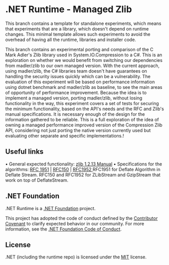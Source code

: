 # .NET Runtime - Managed Zlib

This branch contains a template for standalone experiments, which means that experiments that are a library, which doesn't depend on runtime changes. This minimal template allows such experiments to avoid the overhead of having all the runtime, libraries and installer code.

This branch contains an experimental porting and comparison of the C Mark Adler's Zlib library used in System.IO.Compression to a C#. This is an exploration on whether we would benefit from switching our dependencies from madler/zlib to our own managed version. With the current approach, using madler/zlib, the C# libraries team doesn't have guarantees on handling the security issues quickly which can be a vulnerability. 
The evaluation of this experiment will be based on performance information using dotnet benchmark and madler/zlib  as baseline,  to see the main areas of opportunity of performance improvement. Because the idea is to implement a managed version, porting madler/zlib, without losing functionality in the way, this experiment covers a set of tests for securing the minimum functionality, based on the API's needs and the RFC and Zlib's manual specifications. It is necessary enough of the design for the information gathered to be reliable. 
This is a full exploration of the idea of owning a managed performance improved version of the Compression Zlib API, considering not just porting the native version currently used but evaluating other separate and specific implementations.!


## Useful links
• General expected functionality: [zlib 1.2.13 Manual](https://www.zlib.net/manual.html) 
• Specifications for the algorithms: [RFC 1951](https://datatracker.ietf.org/doc/html/rfc1951) | [RFC150](https://datatracker.ietf.org/doc/html/rfc1950) | [RFC1952 ](https://datatracker.ietf.org/doc/html/rfc1952)
                     RFC1951 for Deflate Algorithm in Deflate Stream. 
                     RFC150 and RFC1952 for ZLibStream and GzipStream that work on top of DeflateStream.

## .NET Foundation

.NET Runtime is a [.NET Foundation](https://www.dotnetfoundation.org/projects) project.

This project has adopted the code of conduct defined by the [Contributor Covenant](http://contributor-covenant.org/) to clarify expected behavior in our community. For more information, see the [.NET Foundation Code of Conduct](http://www.dotnetfoundation.org/code-of-conduct).

## License

.NET (including the runtime repo) is licensed under the [MIT](LICENSE.TXT) license.
